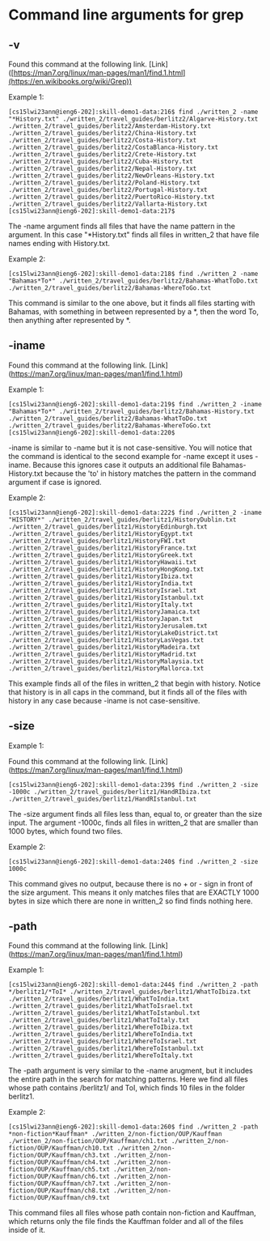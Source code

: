 # Command line arguments for grep

## -v

Found this command at the following link.
[Link] ([https://man7.org/linux/man-pages/man1/find.1.html](https://en.wikibooks.org/wiki/Grep))

Example 1:

`[cs15lwi23ann@ieng6-202]:skill-demo1-data:216$ find ./written_2 -name "*History.txt"
./written_2/travel_guides/berlitz2/Algarve-History.txt
./written_2/travel_guides/berlitz2/Amsterdam-History.txt
./written_2/travel_guides/berlitz2/China-History.txt
./written_2/travel_guides/berlitz2/Costa-History.txt
./written_2/travel_guides/berlitz2/CostaBlanca-History.txt
./written_2/travel_guides/berlitz2/Crete-History.txt
./written_2/travel_guides/berlitz2/Cuba-History.txt
./written_2/travel_guides/berlitz2/Nepal-History.txt
./written_2/travel_guides/berlitz2/NewOrleans-History.txt
./written_2/travel_guides/berlitz2/Poland-History.txt
./written_2/travel_guides/berlitz2/Portugal-History.txt
./written_2/travel_guides/berlitz2/PuertoRico-History.txt
./written_2/travel_guides/berlitz2/Vallarta-History.txt
[cs15lwi23ann@ieng6-202]:skill-demo1-data:217$
`

The -name argument finds all files that have the name pattern in the argument. In this case "*History.txt" finds all files in written_2 that have file names ending with History.txt.

Example 2:

`[cs15lwi23ann@ieng6-202]:skill-demo1-data:218$ find ./written_2 -name "Bahamas*To*"
./written_2/travel_guides/berlitz2/Bahamas-WhatToDo.txt
./written_2/travel_guides/berlitz2/Bahamas-WhereToGo.txt
`

This command is similar to the one above, but it finds all files starting with Bahamas, with something in between represented by a *, then the word To, then anything after represented by *.

## -iname

Found this command at the following link.
[Link] (https://man7.org/linux/man-pages/man1/find.1.html)

Example 1:

`[cs15lwi23ann@ieng6-202]:skill-demo1-data:219$ find ./written_2 -iname "Bahamas*To*"
./written_2/travel_guides/berlitz2/Bahamas-History.txt
./written_2/travel_guides/berlitz2/Bahamas-WhatToDo.txt
./written_2/travel_guides/berlitz2/Bahamas-WhereToGo.txt
[cs15lwi23ann@ieng6-202]:skill-demo1-data:220$
`

-iname is similar to -name but it is not case-sensitive. You will notice that the command is identical to the second example for -name except it uses -iname. Because this ignores case it outputs an additional file Bahamas-History.txt because the 'to' in history matches the pattern in the command argument if case is ignored.

Example 2:

`[cs15lwi23ann@ieng6-202]:skill-demo1-data:222$ find ./written_2 -iname "HISTORY*"
./written_2/travel_guides/berlitz1/HistoryDublin.txt
./written_2/travel_guides/berlitz1/HistoryEdinburgh.txt
./written_2/travel_guides/berlitz1/HistoryEgypt.txt
./written_2/travel_guides/berlitz1/HistoryFWI.txt
./written_2/travel_guides/berlitz1/HistoryFrance.txt
./written_2/travel_guides/berlitz1/HistoryGreek.txt
./written_2/travel_guides/berlitz1/HistoryHawaii.txt
./written_2/travel_guides/berlitz1/HistoryHongKong.txt
./written_2/travel_guides/berlitz1/HistoryIbiza.txt
./written_2/travel_guides/berlitz1/HistoryIndia.txt
./written_2/travel_guides/berlitz1/HistoryIsrael.txt
./written_2/travel_guides/berlitz1/HistoryIstanbul.txt
./written_2/travel_guides/berlitz1/HistoryItaly.txt
./written_2/travel_guides/berlitz1/HistoryJamaica.txt
./written_2/travel_guides/berlitz1/HistoryJapan.txt
./written_2/travel_guides/berlitz1/HistoryJerusalem.txt
./written_2/travel_guides/berlitz1/HistoryLakeDistrict.txt
./written_2/travel_guides/berlitz1/HistoryLasVegas.txt
./written_2/travel_guides/berlitz1/HistoryMadeira.txt
./written_2/travel_guides/berlitz1/HistoryMadrid.txt
./written_2/travel_guides/berlitz1/HistoryMalaysia.txt
./written_2/travel_guides/berlitz1/HistoryMallorca.txt
`

This example finds all of the files in written_2 that begin with history. Notice that history is in all caps in the command, but it finds all of the files with history in any case because -iname is not case-sensitive.

## -size

Example 1:

Found this command at the following link.
[Link] (https://man7.org/linux/man-pages/man1/find.1.html)

`[cs15lwi23ann@ieng6-202]:skill-demo1-data:239$ find ./written_2 -size -1000c
./written_2/travel_guides/berlitz1/HandRIbiza.txt
./written_2/travel_guides/berlitz1/HandRIstanbul.txt
`

The -size argument finds all files less than, equal to, or greater than the size input. The argument -1000c, finds all files in written_2 that are smaller than 1000 bytes, which found two files.

Example 2:

`[cs15lwi23ann@ieng6-202]:skill-demo1-data:240$ find ./written_2 -size 1000c`

This command gives no output, because there is no + or - sign in front of the size argument. This means it only matches files that are EXACTLY 1000 bytes in size which there are none in written_2 so find finds nothing here.

## -path

Found this command at the following link.
[Link] (https://man7.org/linux/man-pages/man1/find.1.html)

Example 1:

`[cs15lwi23ann@ieng6-202]:skill-demo1-data:244$ find ./written_2 -path */berlitz1/*ToI*
./written_2/travel_guides/berlitz1/WhatToIbiza.txt
./written_2/travel_guides/berlitz1/WhatToIndia.txt
./written_2/travel_guides/berlitz1/WhatToIsrael.txt
./written_2/travel_guides/berlitz1/WhatToIstanbul.txt
./written_2/travel_guides/berlitz1/WhatToItaly.txt
./written_2/travel_guides/berlitz1/WhereToIbiza.txt
./written_2/travel_guides/berlitz1/WhereToIndia.txt
./written_2/travel_guides/berlitz1/WhereToIsrael.txt
./written_2/travel_guides/berlitz1/WhereToIstanbul.txt
./written_2/travel_guides/berlitz1/WhereToItaly.txt
`

The -path argument is very similar to the -name arugment, but it includes the entire path in the search for matching patterns. Here we find all files whose path contains /berlitz1/ and ToI, which finds 10 files in the folder berlitz1.

Example 2:

`[cs15lwi23ann@ieng6-202]:skill-demo1-data:260$ find ./written_2 -path *non-fiction*Kauffman*
./written_2/non-fiction/OUP/Kauffman
./written_2/non-fiction/OUP/Kauffman/ch1.txt
./written_2/non-fiction/OUP/Kauffman/ch10.txt
./written_2/non-fiction/OUP/Kauffman/ch3.txt
./written_2/non-fiction/OUP/Kauffman/ch4.txt
./written_2/non-fiction/OUP/Kauffman/ch5.txt
./written_2/non-fiction/OUP/Kauffman/ch6.txt
./written_2/non-fiction/OUP/Kauffman/ch7.txt
./written_2/non-fiction/OUP/Kauffman/ch8.txt
./written_2/non-fiction/OUP/Kauffman/ch9.txt`

This command files all files whose path contain non-fiction and Kauffman, which returns only the file finds the Kauffman folder and all of the files inside of it.


